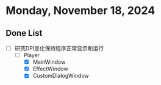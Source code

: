 # Monday, November 18, 2024

## Done List

- [ ] 研究DPI变化保持程序正常显示和运行
  - [ ] Player
    - [x] MainWindow
    - [x] EffectWindow
    - [x] CustomDialogWindow
